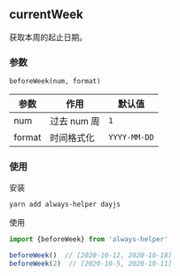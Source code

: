 ## currentWeek

获取本周的起止日期。

### 参数

`beforeWeek(num, format)`

| 参数   | 作用        | 默认值       |
| ------ | ----------- | ------------ |
| num    | 过去 num 周 | `1`          |
| format | 时间格式化  | `YYYY-MM-DD` |


### 使用

安装

```sh
yarn add always-helper dayjs
```

使用

```js
import {beforeWeek} from 'always-helper'

beforeWeek()  // [2020-10-12, 2020-10-18]
beforeWeek(2)  // [2020-10-5, 2020-10-11]
```

